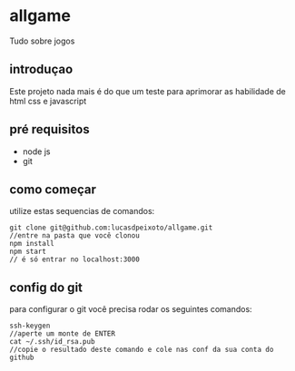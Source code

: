 # allgame
Tudo sobre jogos


## introduçao
Este projeto nada mais é do que um teste para aprimorar as habilidade de html css e javascript

## pré requisitos
- node js
- git

## como começar
utilize estas sequencias de comandos:
```
git clone git@github.com:lucasdpeixoto/allgame.git
//entre na pasta que você clonou
npm install
npm start
// é só entrar no localhost:3000
```
## config do git
para configurar o git você precisa rodar os seguintes comandos:
```
ssh-keygen
//aperte um monte de ENTER
cat ~/.ssh/id_rsa.pub
//copie o resultado deste comando e cole nas conf da sua conta do github
```
